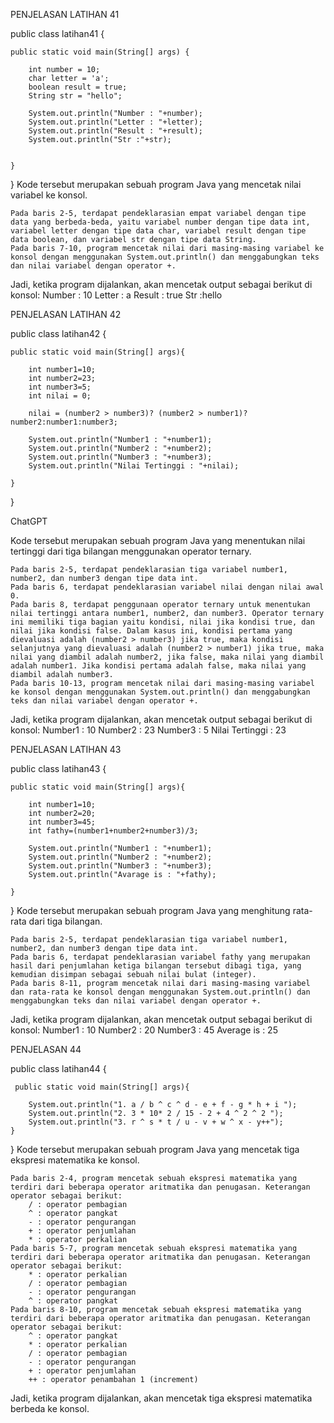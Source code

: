 PENJELASAN LATIHAN 41

public class latihan41 {

    public static void main(String[] args) {
    
        int number = 10;
        char letter = 'a';
        boolean result = true;
        String str = "hello";
        
        System.out.println("Number : "+number);
        System.out.println("Letter : "+letter);
        System.out.println("Result : "+result);
        System.out.println("Str :"+str);
        
        
    }
    
}
Kode tersebut merupakan sebuah program Java yang mencetak nilai variabel ke konsol.

    Pada baris 2-5, terdapat pendeklarasian empat variabel dengan tipe data yang berbeda-beda, yaitu variabel number dengan tipe data int, variabel letter dengan tipe data char, variabel result dengan tipe data boolean, dan variabel str dengan tipe data String.
    Pada baris 7-10, program mencetak nilai dari masing-masing variabel ke konsol dengan menggunakan System.out.println() dan menggabungkan teks dan nilai variabel dengan operator +.

Jadi, ketika program dijalankan, akan mencetak output sebagai berikut di konsol:
Number : 10
Letter : a
Result : true
Str :hello

PENJELASAN LATIHAN 42

public class latihan42 {

    public static void main(String[] args){
    
        int number1=10;
        int number2=23;
        int number3=5;
        int nilai = 0;
        
        nilai = (number2 > number3)? (number2 > number1)? number2:number1:number3;
        
        System.out.println("Number1 : "+number1);
        System.out.println("Number2 : "+number2);
        System.out.println("Number3 : "+number3);
        System.out.println("Nilai Tertinggi : "+nilai);
        
    }
    
}

ChatGPT

Kode tersebut merupakan sebuah program Java yang menentukan nilai tertinggi dari tiga bilangan menggunakan operator ternary.

    Pada baris 2-5, terdapat pendeklarasian tiga variabel number1, number2, dan number3 dengan tipe data int.
    Pada baris 6, terdapat pendeklarasian variabel nilai dengan nilai awal 0.
    Pada baris 8, terdapat penggunaan operator ternary untuk menentukan nilai tertinggi antara number1, number2, dan number3. Operator ternary ini memiliki tiga bagian yaitu kondisi, nilai jika kondisi true, dan nilai jika kondisi false. Dalam kasus ini, kondisi pertama yang dievaluasi adalah (number2 > number3) jika true, maka kondisi selanjutnya yang dievaluasi adalah (number2 > number1) jika true, maka nilai yang diambil adalah number2, jika false, maka nilai yang diambil adalah number1. Jika kondisi pertama adalah false, maka nilai yang diambil adalah number3.
    Pada baris 10-13, program mencetak nilai dari masing-masing variabel ke konsol dengan menggunakan System.out.println() dan menggabungkan teks dan nilai variabel dengan operator +.

Jadi, ketika program dijalankan, akan mencetak output sebagai berikut di konsol:
Number1 : 10
Number2 : 23
Number3 : 5
Nilai Tertinggi : 23

PENJELASAN LATIHAN 43

public class latihan43 {

    public static void main(String[] args){
    
        int number1=10;
        int number2=20;
        int number3=45;
        int fathy=(number1+number2+number3)/3;
        
        System.out.println("Number1 : "+number1);
        System.out.println("Number2 : "+number2);
        System.out.println("Number3 : "+number3);
        System.out.println("Avarage is : "+fathy);
                
    }
    
}
Kode tersebut merupakan sebuah program Java yang menghitung rata-rata dari tiga bilangan.

    Pada baris 2-5, terdapat pendeklarasian tiga variabel number1, number2, dan number3 dengan tipe data int.
    Pada baris 6, terdapat pendeklarasian variabel fathy yang merupakan hasil dari penjumlahan ketiga bilangan tersebut dibagi tiga, yang kemudian disimpan sebagai sebuah nilai bulat (integer).
    Pada baris 8-11, program mencetak nilai dari masing-masing variabel dan rata-rata ke konsol dengan menggunakan System.out.println() dan menggabungkan teks dan nilai variabel dengan operator +.

Jadi, ketika program dijalankan, akan mencetak output sebagai berikut di konsol:
Number1 : 10
Number2 : 20
Number3 : 45
Average is : 25

PENJELASAN 44

public class latihan44 {

     public static void main(String[] args){
     
        System.out.println("1. a / b ^ c ^ d - e + f - g * h + i ");
        System.out.println("2. 3 * 10* 2 / 15 - 2 + 4 ^ 2 ^ 2 ");
        System.out.println("3. r ^ s * t / u - v + w ^ x - y++");
    }
    
}
Kode tersebut merupakan sebuah program Java yang mencetak tiga ekspresi matematika ke konsol.

    Pada baris 2-4, program mencetak sebuah ekspresi matematika yang terdiri dari beberapa operator aritmatika dan penugasan. Keterangan operator sebagai berikut:
        / : operator pembagian
        ^ : operator pangkat
        - : operator pengurangan
        + : operator penjumlahan
        * : operator perkalian
    Pada baris 5-7, program mencetak sebuah ekspresi matematika yang terdiri dari beberapa operator aritmatika dan penugasan. Keterangan operator sebagai berikut:
        * : operator perkalian
        / : operator pembagian
        - : operator pengurangan
        ^ : operator pangkat
    Pada baris 8-10, program mencetak sebuah ekspresi matematika yang terdiri dari beberapa operator aritmatika dan penugasan. Keterangan operator sebagai berikut:
        ^ : operator pangkat
        * : operator perkalian
        / : operator pembagian
        - : operator pengurangan
        + : operator penjumlahan
        ++ : operator penambahan 1 (increment)

Jadi, ketika program dijalankan, akan mencetak tiga ekspresi matematika berbeda ke konsol.
